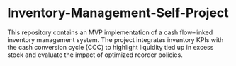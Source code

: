 # Inventory-Management-Self-Project
This repository contains an MVP implementation of a cash flow–linked inventory management system. The project integrates inventory KPIs with the cash conversion cycle (CCC) to highlight liquidity tied up in excess stock and evaluate the impact of optimized reorder policies.
